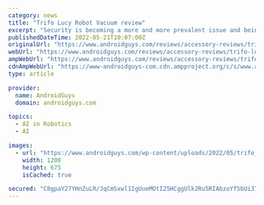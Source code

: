 ```yaml
---
category: news
title: "Trifo Lucy Robot Vacuum review"
excerpt: "Security is becoming a more and more prevalent issue and being able to monitor your home is the only way to have peace of mind ... from the robot’s camera, and with the ability to control ..."
publishedDateTime: 2022-05-21T10:07:00Z
originalUrl: "https://www.androidguys.com/reviews/accessory-reviews/trifo-lucy-robot-vacuum/"
webUrl: "https://www.androidguys.com/reviews/accessory-reviews/trifo-lucy-robot-vacuum/"
ampWebUrl: "https://www.androidguys.com/reviews/accessory-reviews/trifo-lucy-robot-vacuum/amp/"
cdnAmpWebUrl: "https://www-androidguys-com.cdn.ampproject.org/c/s/www.androidguys.com/reviews/accessory-reviews/trifo-lucy-robot-vacuum/amp/"
type: article

provider:
  name: AndroidGuys
  domain: androidguys.com

topics:
  - AI in Robotics
  - AI

images:
  - url: "https://www.androidguys.com/wp-content/uploads/2022/05/trifo_hero.png"
    width: 1200
    height: 675
    isCached: true

secured: "C8gpaY27YHnZuLR/JqCmSxwl1IgUueMOtI25HCggUlk2Ru5RIAbzoYf5bUi372Jd/mCt0oC2l+Ke7LZKH0pqGUprT4gEdZ7oZ7Y8+iuQhXUA3TaxdK1eLIntUTQ5AGsCiRB1in+VUa2J+DuvVa8CKVn9b1cQVT+MIOs7eqKR2B0Ix1+WrsOuR/Y9yRpOss+FAbSVjimZcFvewWX3jP9XY80JyA4uktRY1BO0CCfVyHpJcT6xZ3afNgnnjoN4Azlf1/Ku7B0q1yk7HEpT/0HuHTljK/w4tMGekkyiqtcOHcwyk8Zh2s38E21WW1grAlZWLlbwkaq7L8ybGTMrpq7Re/Oua8FgIUafH2K8a7U+nDU=;a1fdXDaFwDMsr3mw0+dw9Q=="
---
```



